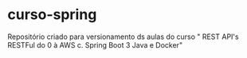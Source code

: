 # curso-spring
Repositório criado para versionamento ds aulas do curso " REST API's RESTFul do 0 à AWS c. Spring Boot 3 Java e Docker"
